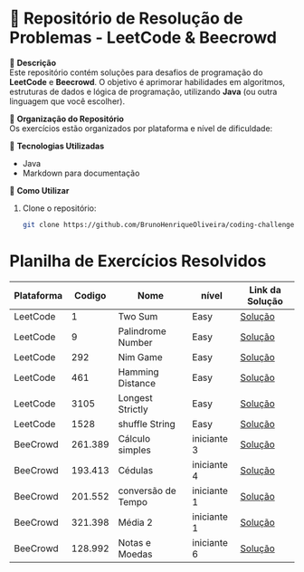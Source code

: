 # 🚀 Repositório de Resolução de Problemas - LeetCode & Beecrowd

📌 **Descrição**  
Este repositório contém soluções para desafios de programação do **LeetCode** e **Beecrowd**. O objetivo é aprimorar habilidades em algoritmos, estruturas de dados e lógica de programação, utilizando **Java** (ou outra linguagem que você escolher).

📌 **Organização do Repositório**  
Os exercícios estão organizados por plataforma e nível de dificuldade:  

📌 **Tecnologias Utilizadas**
- Java
- Markdown para documentação

📌 **Como Utilizar**
1. Clone o repositório:
   ```bash
   git clone https://github.com/BrunoHenriqueOliveira/coding-challenges.git

# Planilha de Exercícios Resolvidos

| **Plataforma** | **Codigo** | **Nome**           | **nível**   | **Link da Solução**                                                                                                 |
|----------------|------------|--------------------|-------------|---------------------------------------------------------------------------------------------------------------------|
| LeetCode       | 1          | Two Sum            | Easy        | [Solução](src/main/java/com/github/BrunoHenriqueOliveira/codingchallenges/LeetCode/TwoSum.java)                     |
| LeetCode       | 9          | Palindrome Number  | Easy        | [Solução](src/main/java/com/github/BrunoHenriqueOliveira/codingchallenges/LeetCode/PalindromeNumber.java)           |
| LeetCode       | 292        | Nim Game           | Easy        | [Solução](src/main/java/com/github/BrunoHenriqueOliveira/codingchallenges/LeetCode/NimGame.java)                    |
| LeetCode       | 461        | Hamming Distance   | Easy        | [Solução](src/main/java/com/github/BrunoHenriqueOliveira/codingchallenges/LeetCode/HammingDistance.java)            |
| LeetCode       | 3105       | Longest Strictly   | Easy        | [Solução](src/main/java/com/github/BrunoHenriqueOliveira/codingchallenges/LeetCode/LongestStrictly.java)            |
| LeetCode       | 1528       | shuffle String     | Easy        | [Solução](src/main/java/com/github/BrunoHenriqueOliveira/codingchallenges/LeetCode/ShuffleString.java)              |
| BeeCrowd       | 261.389    | Cálculo simples    | iniciante 3 | [Solução](src/main/java/com/github/BrunoHenriqueOliveira/codingchallenges/Beecrowd/iniciante/CalculoSimples.java)   |
| BeeCrowd       | 193.413    | Cédulas            | iniciante 4 | [Solução](src/main/java/com/github/BrunoHenriqueOliveira/codingchallenges/Beecrowd/iniciante/Cedulas.java)          |
| BeeCrowd       | 201.552    | conversão de Tempo | iniciante 1 | [Solução](src/main/java/com/github/BrunoHenriqueOliveira/codingchallenges/Beecrowd/iniciante/ConversaoDeTempo.java) |
| BeeCrowd       | 321.398    | Média 2            | iniciante 1 | [Solução](src/main/java/com/github/BrunoHenriqueOliveira/codingchallenges/Beecrowd/iniciante/Media2.java)           |
| BeeCrowd       | 128.992    | Notas e Moedas     | iniciante 6 | [Solução](src/main/java/com/github/BrunoHenriqueOliveira/codingchallenges/Beecrowd/iniciante/NotasEMoedas.java)     |